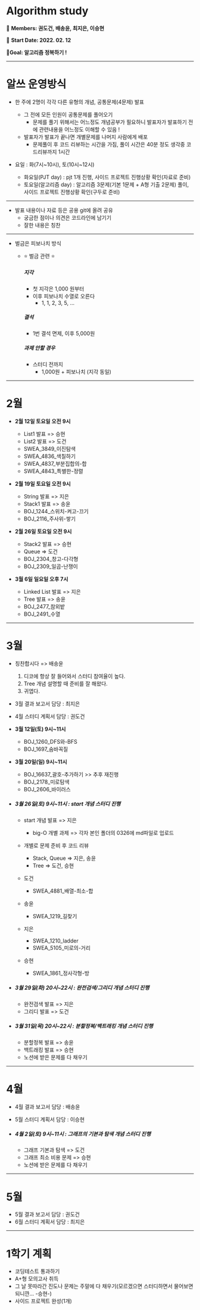 # Algorithm study

🤠 **Members: 권도건, 배송윤, 최지은, 이승현**

📆 **Start Date: 2022. 02. 12**

🎊**Goal: 알고리즘 정복하기 !**

---



# 알쓰 운영방식

- 한 주에 2명이 각각 다른 유형의 개념, 공통문제(4문제) 발표
  - 그 전에 모든 인원이 공통문제를 풀어오기
    - 문제를 풀기 위해서는 어느정도 개념공부가 필요하니 발표자가 발표하기 전에 관련내용을 어느정도 이해할 수 있음 !
  - 발표자가 발표가 끝나면 개별문제를 나머지 사람에게 배포
    - 문제풀이 후 코드 리뷰하는 시간을 가짐, 풀이 시간은 40분 정도 생각중 코드리뷰까지 1시간



- 요일 : 화(7시~10시), 토(10시~12시)
  - 화요일(PJT day) : pjt 1개 진행, 사이드 프로젝트 진행상황 확인(자료로 준비)
  - 토요일(알고리즘 day) : 알고리즘 3문제(기본 1문제 + A형 기출 2문제) 풀이, 사이드 프로젝트 진행상황 확인(구두로 준비)



---

- 발표 내용이나 자료 등은 공용 git에 올려 공유
  - 궁금한 점이나 의견은 코드라인에 남기기
  - 잘한 내용은 칭찬

---

- 벌금은 피보나치 방식

  - ⭐️ 벌금 관련 ⭐️

    ##### 지각

    - 첫 지각은 1,000 원부터
    - 이후 피보나치 수열로 오른다
      - 1, 1, 2, 3, 5, ...

    ##### 결석

    - 1번 결석 면제, 이후 5,000원

    ##### 과제 안할 경우

    - 스터디 전까지
      - 1,000원 + 피보나치 (지각 동일)

---

# 2월

- **2월 12일 토요일 오전 9시**

  - List1 발표 => 승현
  - List2 발표 => 도건
  - SWEA_3849_이진탐색
  - SWEA_4836_색칠하기
  - SWEA_4837_부분집합의-합
  - SWEA_4843_특별한-정렬

  

- **2월 19일 토요일 오전 9시**

  - String 발표 => 지은
  - Stack1 발표 => 송윤
  - BOJ_1244_스위치-켜고-끄기
  - BOJ_2116_주사위-쌓기

  

- **2월 26일 토요일 오전 9시**

  - Stack2 발표 => 승현
  - Queue => 도건
  - BOJ_2304_창고-다각형
  - BOJ_2309_일곱-난쟁이

  

- **3월 6일 일요일 오후 7시**
  - Linked List 발표 => 지은
  - Tree 발표 => 송윤
  - BOJ_2477_참외밭
  - BOJ_2491_수열



---



# 3월 

- 칭찬합시다 => 배송윤

  1. 디코에 항상 잘 들어와서 스터디 참여율이 높다.
  2. Tree 개념 설명할 때 준비를 잘 해왔다.
  3. 귀엽다.



- 3월 결과 보고서 담당 : 최지은
- 4월 스터디 계획서 담당 : 권도건



- **3월 12일(토) 9시~11시**
  - BOJ_1260_DFS와-BFS
  - BOJ_1697_숨바꼭질



- **3월 20일(일) 9시~11시**
  - BOJ_16637_괄호-추가하기 >> 추후 재진행
  - BOJ_2178_미로탐색
  - BOJ_2606_바이러스



- ##### 3월 26일(토) 9시~11시 : start 개념 스터디 진행

  - start 개념 발표 => 지은
    - big-O 개별 과제 => 각자 본인 폴더의 0326에 md파일로 업로드
  
  - 개별로 문제 준비 후 코드 리뷰
    - Stack, Queue => 지은, 송윤
    - Tree => 도건, 승현
  - 도건
    - SWEA_4881_배열-최소-합
  - 송윤
    - SWEA_1219_길찾기
  - 지은
    - SWEA_1210_ladder
    - SWEA_5105_미로의-거리
  - 승현
    - SWEA_1861_정사각형-방



- ##### 3월 29일(화) 20시~22시 : 완전검색/그리디 개념 스터디 진행 

  - 완전검색 발표 => 지은
  - 그리디 발표 => 도건



- ##### 3월 31일(목) 20시~22시 : 분할정복/백트래킹 개념 스터디 진행 

  - 분할정복 발표 => 송윤
  - 백트래킹 발표 => 승현
  - 노션에 받은 문제를 다 채우기



---



# 4월

- 4월 결과 보고서 담당 : 배송윤
- 5월 스터디 계획서 담당 : 이승현



- ##### 4월 2일(토) 9시~11시 : 그래프의 기본과 탐색 개념 스터디 진행

  - 그래프 기본과 탐색 => 도건
  - 그래프 최소 비용 문제 => 승현
  - 노션에 받은 문제를 다 채우기



---



# 5월

- 5월 결과 보고서 담당 : 권도건
- 6월 스터디 계획서 담당 : 최지은



---



# 1학기 계획

- 코딩테스트 통과하기
- A+형 모의고사 취득
- 그 날 못따라간 진도나 문제는 주말에 다 채우기(모르겠으면 스터디하면서 물어보면 되니깐... -승현-)
- 사이드 프로젝트 완성(1개)
